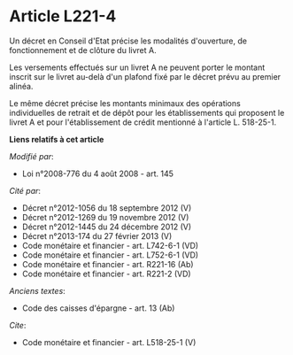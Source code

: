 # Article L221-4

Un décret en Conseil d'Etat précise les modalités d'ouverture, de fonctionnement et de clôture du livret A. 

Les versements effectués sur un livret A ne peuvent porter le montant inscrit sur le livret au-delà d'un plafond fixé par le
décret prévu au premier alinéa. 

Le même décret précise les montants minimaux des opérations individuelles de retrait et de dépôt pour les établissements qui
proposent le livret A et pour l'établissement de crédit mentionné à l'article L. 518-25-1.

**Liens relatifs à cet article**

_Modifié par_:

  - Loi n°2008-776 du 4 août 2008 - art. 145

_Cité par_:

  - Décret n°2012-1056 du 18 septembre 2012 (V)
  - Décret n°2012-1269 du 19 novembre 2012 (V)
  - Décret n°2012-1445 du 24 décembre 2012 (V)
  - Décret n°2013-174 du 27 février 2013 (V)
  - Code monétaire et financier - art. L742-6-1 (VD)
  - Code monétaire et financier - art. L752-6-1 (VD)
  - Code monétaire et financier - art. R221-16 (Ab)
  - Code monétaire et financier - art. R221-2 (VD)

_Anciens textes_:

  - Code des caisses d'épargne - art. 13 (Ab)

_Cite_:

  - Code monétaire et financier - art. L518-25-1 (V)
